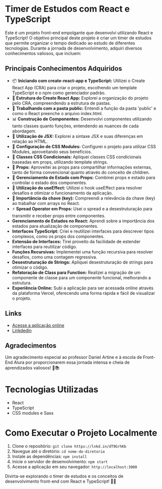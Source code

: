 # Timer de Estudos com React e TypeScript

Este é um projeto front-end empolgante que desenvolvi utilizando React e TypeScript! O objetivo principal deste projeto é criar um timer de estudos que permite organizar o tempo dedicado ao estudo de diferentes tecnologias. Durante a jornada de desenvolvimento, adquiri diversos conhecimentos valiosos, que incluem:

## Principais Conhecimentos Adquiridos

- 📦 **Iniciando com create-react-app e TypeScript:** Utilizei o Create React App (CRA) para criar o projeto, escolhendo um template TypeScript e o npm como gerenciador padrão.
- 📁 **Estrutura do Create React App:** Explorei a organização do projeto pelo CRA, compreendendo a estrutura de pastas.
- 📂 **Trabalhando com a pasta public:** Entendi a função da pasta 'public' e como o React preenche o arquivo index.html.
- 📊 **Construção de Componentes:** Desenvolvi componentes utilizando tanto classes quanto funções, entendendo as nuances de cada abordagem.
- 🔄 **Utilização de JSX:** Explorei a sintaxe JSX e suas diferenças em relação ao HTML.
- 📜 **Configuração de CSS Modules:** Configurei o projeto para utilizar CSS Modules, aproveitando seus benefícios.
- 💅 **Classes CSS Condicionais:** Apliquei classes CSS condicionais baseadas em props, utilizando template strings.
- 💼 **Props:** Aproveitei as props para compartilhar informações externas, tanto de forma convencional quanto através do conceito de children.
- 🔄 **Gerenciamento de Estado com Props:** Combinei props e estado para controlar o estado dos componentes.
- 🎯 **Utilização do useEffect:** Utilizei o hook useEffect para resolver desafios e otimizar o funcionamento da aplicação.
- 🔑 **Importância da chave (key):** Compreendi a relevância da chave (key) ao trabalhar com arrays no React.
- ⚡  **Spread Operator em Props:** Usei o spread e a desestruturação para transmitir e receber props entre componentes.
- **Gerenciamento de Estados no React:** Aprendi sobre a importância dos estados para atualização de componentes.
- **Interfaces TypeScript:** Criei e reutilizei interfaces para descrever tipos complexos, como os props dos componentes.
- **Extensão de Interfaces:** Tirei proveito da facilidade de estender interfaces para reutilizar código.
- **Funções Recursivas:** Implementei uma função recursiva para resolver desafios, como uma contagem regressiva.
- **Desestruturação de Strings:** Apliquei desestruturação de strings para otimizar o código.
- **Refatoração de Class para Function:** Realizei a migração de um componente de classe para um componente funcional, melhorando a estrutura.
- **Experiência Online:** Subi a aplicação para ser acessada online através da plataforma Vercel, oferecendo uma forma rápida e fácil de visualizar o projeto.

## Links

- [Acesse a aplicação online](https://alura-studies-ebon.vercel.app/)
- [Linkdedin](https://www.linkedin.com/in/l%C3%BAcio-beckler-0827181a0/)

## Agradecimentos

Um agradecimento especial ao professor Daniel Artine e à escola de Front-End Alura por proporcionarem essa jornada intensa e cheia de aprendizados valiosos! 🙌📚

# Tecnologias Utilizadas

- React
- TypeScript
- CSS modules e Sass

# Como Executar o Projeto Localmente

1. Clone o repositório: `git clone https://lnkd.in/dT9GrhKb`
2. Navegue até o diretório: `cd nome-do-diretorio`
3. Instale as dependências: `npm install`
4. Inicie o servidor de desenvolvimento: `npm start`
5. Acesse a aplicação em seu navegador: `http://localhost:3000`

Divirta-se explorando o timer de estudos e os conceitos de desenvolvimento front-end com React e TypeScript! 🚀📖
